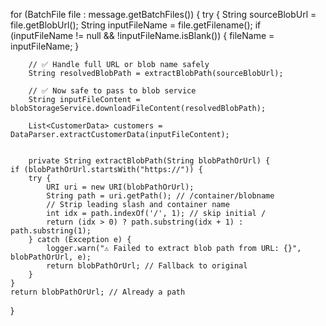 for (BatchFile file : message.getBatchFiles()) {
    try {
        String sourceBlobUrl = file.getBlobUrl();
        String inputFileName = file.getFilename();
        if (inputFileName != null && !inputFileName.isBlank()) {
            fileName = inputFileName;
        }

        // ✅ Handle full URL or blob name safely
        String resolvedBlobPath = extractBlobPath(sourceBlobUrl);

        // ✅ Now safe to pass to blob service
        String inputFileContent = blobStorageService.downloadFileContent(resolvedBlobPath);

        List<CustomerData> customers = DataParser.extractCustomerData(inputFileContent);


        private String extractBlobPath(String blobPathOrUrl) {
    if (blobPathOrUrl.startsWith("https://")) {
        try {
            URI uri = new URI(blobPathOrUrl);
            String path = uri.getPath(); // /container/blobname
            // Strip leading slash and container name
            int idx = path.indexOf('/', 1); // skip initial /
            return (idx > 0) ? path.substring(idx + 1) : path.substring(1);
        } catch (Exception e) {
            logger.warn("⚠️ Failed to extract blob path from URL: {}", blobPathOrUrl, e);
            return blobPathOrUrl; // Fallback to original
        }
    }
    return blobPathOrUrl; // Already a path
}

